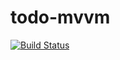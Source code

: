 # todo-mvvm

[![Build Status](https://travis-ci.org/bassaer/todo-mvvm.svg?branch=master)](https://travis-ci.org/bassaer/todo-mvvm)

